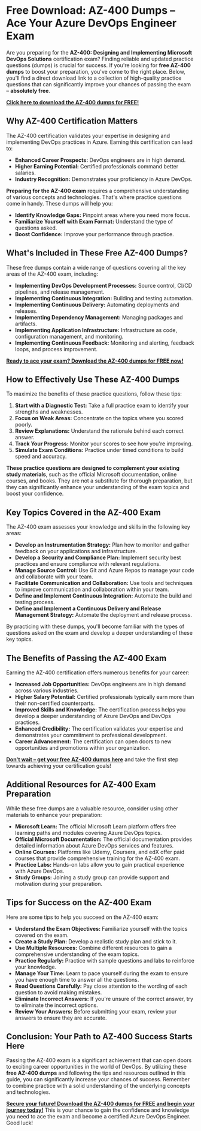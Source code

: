 # Free Download: AZ-400 Dumps – Ace Your Azure DevOps Engineer Exam

Are you preparing for the **AZ-400: Designing and Implementing Microsoft DevOps Solutions** certification exam? Finding reliable and updated practice questions (dumps) is crucial for success. If you're looking for **free AZ-400 dumps** to boost your preparation, you've come to the right place. Below, you'll find a direct download link to a collection of high-quality practice questions that can significantly improve your chances of passing the exam – **absolutely free**.

[**Click here to download the AZ-400 dumps for FREE!**](https://udemywork.com/az-400-dumps)

## Why AZ-400 Certification Matters

The AZ-400 certification validates your expertise in designing and implementing DevOps practices in Azure. Earning this certification can lead to:

*   **Enhanced Career Prospects:** DevOps engineers are in high demand.
*   **Higher Earning Potential:** Certified professionals command better salaries.
*   **Industry Recognition:** Demonstrates your proficiency in Azure DevOps.

**Preparing for the AZ-400 exam** requires a comprehensive understanding of various concepts and technologies. That's where practice questions come in handy. These dumps will help you:

*   **Identify Knowledge Gaps:** Pinpoint areas where you need more focus.
*   **Familiarize Yourself with Exam Format:** Understand the type of questions asked.
*   **Boost Confidence:** Improve your performance through practice.

## What's Included in These Free AZ-400 Dumps?

These free dumps contain a wide range of questions covering all the key areas of the AZ-400 exam, including:

*   **Implementing DevOps Development Processes:** Source control, CI/CD pipelines, and release management.
*   **Implementing Continuous Integration:** Building and testing automation.
*   **Implementing Continuous Delivery:** Automating deployments and releases.
*   **Implementing Dependency Management:** Managing packages and artifacts.
*   **Implementing Application Infrastructure:** Infrastructure as code, configuration management, and monitoring.
*   **Implementing Continuous Feedback:** Monitoring and alerting, feedback loops, and process improvement.

[**Ready to ace your exam? Download the AZ-400 dumps for FREE now!**](https://udemywork.com/az-400-dumps)

## How to Effectively Use These AZ-400 Dumps

To maximize the benefits of these practice questions, follow these tips:

1.  **Start with a Diagnostic Test:** Take a full practice exam to identify your strengths and weaknesses.
2.  **Focus on Weak Areas:** Concentrate on the topics where you scored poorly.
3.  **Review Explanations:** Understand the rationale behind each correct answer.
4.  **Track Your Progress:** Monitor your scores to see how you're improving.
5.  **Simulate Exam Conditions:** Practice under timed conditions to build speed and accuracy.

**These practice questions are designed to complement your existing study materials**, such as the official Microsoft documentation, online courses, and books. They are not a substitute for thorough preparation, but they can significantly enhance your understanding of the exam topics and boost your confidence.

## Key Topics Covered in the AZ-400 Exam

The AZ-400 exam assesses your knowledge and skills in the following key areas:

*   **Develop an Instrumentation Strategy:** Plan how to monitor and gather feedback on your applications and infrastructure.
*   **Develop a Security and Compliance Plan:** Implement security best practices and ensure compliance with relevant regulations.
*   **Manage Source Control:** Use Git and Azure Repos to manage your code and collaborate with your team.
*   **Facilitate Communication and Collaboration:** Use tools and techniques to improve communication and collaboration within your team.
*   **Define and Implement Continuous Integration:** Automate the build and testing process.
*   **Define and Implement a Continuous Delivery and Release Management Strategy:** Automate the deployment and release process.

By practicing with these dumps, you'll become familiar with the types of questions asked on the exam and develop a deeper understanding of these key topics.

## The Benefits of Passing the AZ-400 Exam

Earning the AZ-400 certification offers numerous benefits for your career:

*   **Increased Job Opportunities:** DevOps engineers are in high demand across various industries.
*   **Higher Salary Potential:** Certified professionals typically earn more than their non-certified counterparts.
*   **Improved Skills and Knowledge:** The certification process helps you develop a deeper understanding of Azure DevOps and DevOps practices.
*   **Enhanced Credibility:** The certification validates your expertise and demonstrates your commitment to professional development.
*   **Career Advancement:** The certification can open doors to new opportunities and promotions within your organization.

[**Don't wait – get your free AZ-400 dumps here**](https://udemywork.com/az-400-dumps) and take the first step towards achieving your certification goals!

## Additional Resources for AZ-400 Exam Preparation

While these free dumps are a valuable resource, consider using other materials to enhance your preparation:

*   **Microsoft Learn:** The official Microsoft Learn platform offers free learning paths and modules covering Azure DevOps topics.
*   **Official Microsoft Documentation:** The official documentation provides detailed information about Azure DevOps services and features.
*   **Online Courses:** Platforms like Udemy, Coursera, and edX offer paid courses that provide comprehensive training for the AZ-400 exam.
*   **Practice Labs:** Hands-on labs allow you to gain practical experience with Azure DevOps.
*   **Study Groups:** Joining a study group can provide support and motivation during your preparation.

## Tips for Success on the AZ-400 Exam

Here are some tips to help you succeed on the AZ-400 exam:

*   **Understand the Exam Objectives:** Familiarize yourself with the topics covered on the exam.
*   **Create a Study Plan:** Develop a realistic study plan and stick to it.
*   **Use Multiple Resources:** Combine different resources to gain a comprehensive understanding of the exam topics.
*   **Practice Regularly:** Practice with sample questions and labs to reinforce your knowledge.
*   **Manage Your Time:** Learn to pace yourself during the exam to ensure you have enough time to answer all the questions.
*   **Read Questions Carefully:** Pay close attention to the wording of each question to avoid making mistakes.
*   **Eliminate Incorrect Answers:** If you're unsure of the correct answer, try to eliminate the incorrect options.
*   **Review Your Answers:** Before submitting your exam, review your answers to ensure they are accurate.

## Conclusion: Your Path to AZ-400 Success Starts Here

Passing the AZ-400 exam is a significant achievement that can open doors to exciting career opportunities in the world of DevOps. By utilizing these **free AZ-400 dumps** and following the tips and resources outlined in this guide, you can significantly increase your chances of success. Remember to combine practice with a solid understanding of the underlying concepts and technologies.

[**Secure your future! Download the AZ-400 dumps for FREE and begin your journey today!**](https://udemywork.com/az-400-dumps) This is your chance to gain the confidence and knowledge you need to ace the exam and become a certified Azure DevOps Engineer. Good luck!
